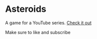 # Asteroids
A game for a YouTube series.
[Check it out](https://www.youtube.com/watch?v=-kdBWCpLsec&amp;list=PLlnvVTSJ0XwdxvZtWIfMB4CcZqRJRKynV)

Make sure to like and subscribe
